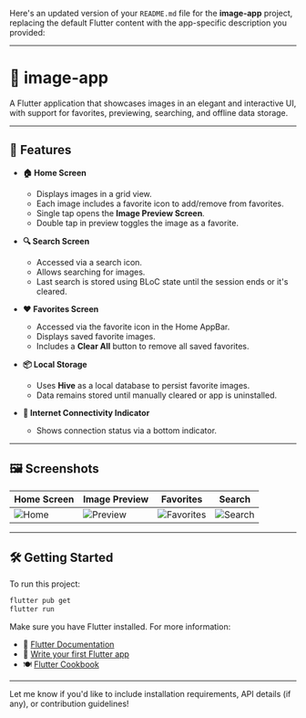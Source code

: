 Here's an updated version of your `README.md` file for the **image-app** project, replacing the default Flutter content with the app-specific description you provided:

---

# 📸 image-app

A Flutter application that showcases images in an elegant and interactive UI, with support for favorites, previewing, searching, and offline data storage.

---

## 🚀 Features

- **🏠 Home Screen**
  - Displays images in a grid view.
  - Each image includes a favorite icon to add/remove from favorites.
  - Single tap opens the **Image Preview Screen**.
  - Double tap in preview toggles the image as a favorite.

- **🔍 Search Screen**
  - Accessed via a search icon.
  - Allows searching for images.
  - Last search is stored using BLoC state until the session ends or it's cleared.

- **❤️ Favorites Screen**
  - Accessed via the favorite icon in the Home AppBar.
  - Displays saved favorite images.
  - Includes a **Clear All** button to remove all saved favorites.

- **📦 Local Storage**
  - Uses **Hive** as a local database to persist favorite images.
  - Data remains stored until manually cleared or app is uninstalled.

- **📶 Internet Connectivity Indicator**
  - Shows connection status via a bottom indicator.

---

## 🖼️ Screenshots

| Home Screen | Image Preview | Favorites | Search |
|-------------|----------------|------------|--------|
| ![Home](screenshots/home.png) | ![Preview](screenshots/preview.png) | ![Favorites](screenshots/favorites.png) | ![Search](screenshots/search.png) |

---

## 🛠 Getting Started

To run this project:

```bash
flutter pub get
flutter run
```

Make sure you have Flutter installed. For more information:

- 📘 [Flutter Documentation](https://docs.flutter.dev/)
- 🎯 [Write your first Flutter app](https://docs.flutter.dev/get-started/codelab)
- 🍽️ [Flutter Cookbook](https://docs.flutter.dev/cookbook)

---

Let me know if you'd like to include installation requirements, API details (if any), or contribution guidelines!